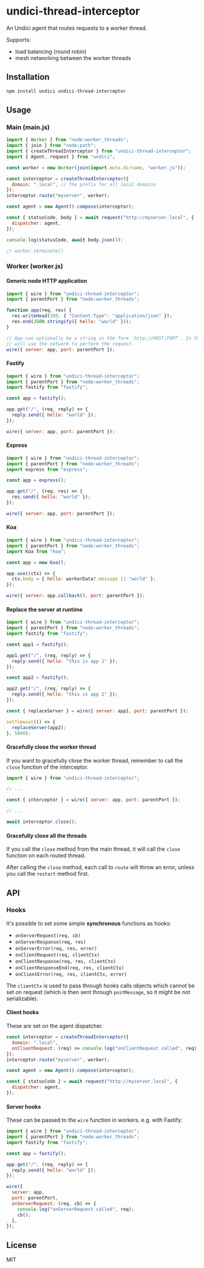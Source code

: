 # undici-thread-interceptor

An Undici agent that routes requests to a worker thread.

Supports:

- load balancing (round robin)
- mesh networking between the worker threads

## Installation

```bash
npm install undici undici-thread-interceptor
```

## Usage

### Main (main.js)

```javascript
import { Worker } from "node:worker_threads";
import { join } from "node:path";
import { createThreadInterceptor } from "undici-thread-interceptor";
import { Agent, request } from "undici";

const worker = new Worker(join(import.meta.dirname, "worker.js"));

const interceptor = createThreadInterceptor({
  domain: ".local", // The prefix for all local domains
});
interceptor.route("myserver", worker);

const agent = new Agent().compose(interceptor);

const { statusCode, body } = await request("http://myserver.local", {
  dispatcher: agent,
});

console.log(statusCode, await body.json());

// worker.terminate()
```

### Worker (worker.js)

#### Generic node HTTP application

```javascript
import { wire } from "undici-thread-interceptor";
import { parentPort } from "node:worker_threads";

function app(req, res) {
  res.writeHead(200, { "Content-Type": "application/json" });
  res.end(JSON.stringify({ hello: "world" }));
}

// App can optionally be a string in the form `http://HOST:PORT`. In that case the interceptor
// will use the network to perform the request.
wire({ server: app, port: parentPort });
```

#### Fastify

```javascript
import { wire } from "undici-thread-interceptor";
import { parentPort } from "node:worker_threads";
import fastify from "fastify";

const app = fastify();

app.get("/", (req, reply) => {
  reply.send({ hello: "world" });
});

wire({ server: app, port: parentPort });
```

#### Express

```javascript
import { wire } from "undici-thread-interceptor";
import { parentPort } from "node:worker_threads";
import express from "express";

const app = express();

app.get("/", (req, res) => {
  res.send({ hello: "world" });
});

wire({ server: app, port: parentPort });
```

#### Koa

```javascript
import { wire } from "undici-thread-interceptor";
import { parentPort } from "node:worker_threads";
import Koa from "koa";

const app = new Koa();

app.use((ctx) => {
  ctx.body = { hello: workerData?.message || "world" };
});

wire({ server: app.callback(), port: parentPort });
```

#### Replace the server at runtime

```javascript
import { wire } from "undici-thread-interceptor";
import { parentPort } from "node:worker_threads";
import fastify from "fastify";

const app1 = fastify();

app1.get("/", (req, reply) => {
  reply.send({ hello: "this is app 1" });
});

const app2 = fastify();

app2.get("/", (req, reply) => {
  reply.send({ hello: "this is app 2" });
});

const { replaceServer } = wire({ server: app1, port: parentPort });

setTimeout(() => {
  replaceServer(app2);
}, 5000);
```

#### Gracefully close the worker thread

If you want to gracefully close the worker thread, remember to call the `close` function of the interceptor.

```javascript
import { wire } from "undici-thread-interceptor";

// ...

const { interceptor } = wire({ server: app, port: parentPort });

// ...

await interceptor.close();
```

#### Gracefully close all the threads 

If you call the `close` method from the main thread, it will call the `close` function on each routed thread.

After calling the `close` method, each call to `route` will throw an error, unless you call the `restart` method first.

## API

### Hooks

It's possible to set some simple **synchronous** functions as hooks:

- `onServerRequest(req, cb)`
- `onServerResponse(req, res)`
- `onServerError(req, res, error)`
- `onClientRequest(req, clientCtx)`
- `onClientResponse(req, res, clientCtx)`
- `onClientResponseEnd(req, res, clientCtx)`
- `onClientError(req, res, clientCtx, error)`

The `clientCtx` is used to pass through hooks calls objects which cannot be set on request
(which is then sent through `postMessage`, so it might be not serializable).

#### Client hooks

These are set on the agent dispatcher.

```javascript
const interceptor = createThreadInterceptor({
  domain: ".local",
  onClientRequest: (req) => console.log("onClientRequest called", req),
});
interceptor.route("myserver", worker);

const agent = new Agent().compose(interceptor);

const { statusCode } = await request("http://myserver.local", {
  dispatcher: agent,
});
```

#### Server hooks

These can be passed to the `wire` function in workers. e.g. with Fastify:

```javascript
import { wire } from "undici-thread-interceptor";
import { parentPort } from "node:worker_threads";
import fastify from "fastify";

const app = fastify();

app.get("/", (req, reply) => {
  reply.send({ hello: "world" });
});

wire({
  server: app,
  port: parentPort,
  onServerRequest: (req, cb) => {
    console.log("onServerRequest called", req);
    cb();
  },
});
```

## License

MIT
